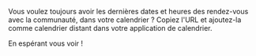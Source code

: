 Vous voulez toujours avoir les dernières dates et heures des rendez-vous avec la communauté, dans votre calendrier ? Copiez l'URL et ajoutez-la comme calendrier distant dans votre application de calendrier.

En espérant vous voir !
